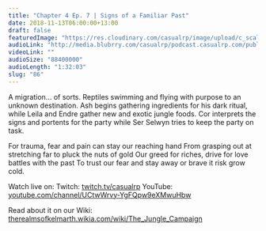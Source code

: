 ```yaml
---
title: "Chapter 4 Ep. 7 | Signs of a Familiar Past"
date: 2018-11-13T06:00:00+13:00
draft: false
featuredImage: "https://res.cloudinary.com/casualrp/image/upload/c_scale,f_auto,w_1600/chapter4/Copy_of_fullsizeoutput_e2d"
audioLink: "http://media.blubrry.com/casualrp/podcast.casualrp.com/public/Chapter%204%20Ep.%207%20_%20Signs%20of%20a%20Familiar%20Past.mp3"
videoLink: ""
audioSize: "88400000"
audioLength: "1:32:03"
slug: "86"
---
```


A migration... of sorts. Reptiles swimming and flying with purpose to an unknown destination. Ash begins gathering ingredients for his dark ritual, while Leila and Endre gather new and exotic jungle foods. Cor interprets the signs and portents for the party while Ser Selwyn tries to keep the party on task.

For trauma, fear and pain can stay our reaching hand
From grasping out at stretching far to pluck the nuts of gold
Our greed for riches, drive for love battles with the past
To trust our fear and stay away or brave it risk grow cold.

Watch live on:
Twitch: [twitch.tv/casualrp](https://www.twitch.tv/casualrp)
YouTube: [youtube.com/channel/UCtwWrvy-YgFQpw9eXMwuHbw](https://www.youtube.com/channel/UCtwWrvy-YgFQpw9eXMwuHbw)

Read about it on our Wiki: [therealmsofkelmarth.wikia.com/wiki/The_Jungle_Campaign](http://therealmsofkelmarth.wikia.com/wiki/The_Jungle_Campaign)

